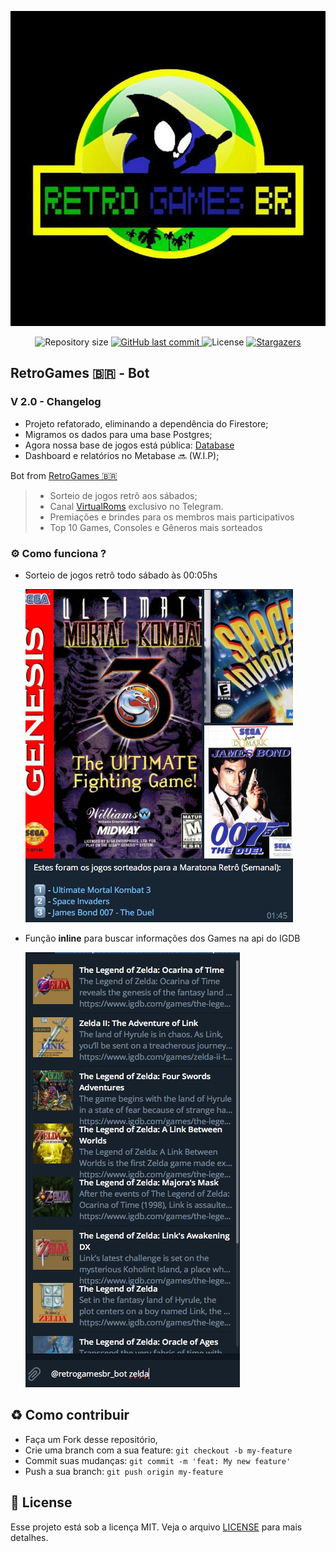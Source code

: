 <p align="center"><img src=".readme/assets/logo.jpg"></p>

<p align="center">
  <img alt="Repository size" src="https://img.shields.io/github/repo-size/BertBR/RetroGamesBot?color=39d45f">
  <a href="https://github.com/BertBR/RetroGamesBot/commits/master">
    <img alt="GitHub last commit" src="https://img.shields.io/github/last-commit/BertBR/RetroGamesBot?color=39d45f">
  </a> 
  <img alt="License" src="https://img.shields.io/badge/license-MIT-39d45f">
  <a href="https://github.com/BertBR/RetroGamesBot/stargazers">
    <img alt="Stargazers" src="https://img.shields.io/github/stars/BertBR/RetroGamesBot?color=39d45f&logo=github">
  </a>
</p>

## RetroGames 🇧🇷 - Bot

### V 2.0 - Changelog
- Projeto refatorado, eliminando a dependência do Firestore;
- Migramos os dados para uma base Postgres;
- Agora nossa base de jogos está pública: [Database](https://github.com/BertBR/RetroGamesBot/blob/master/src/migration/games_postgres.sql)
- Dashboard e relatórios no Metabase :soon: (W.I.P);

Bot from [RetroGames 🇧🇷](http://t.me/retrogamesbr)

> - Sorteio de jogos retrô aos sábados;
> - Canal [VirtualRoms](https://t.me/s/virtualroms/3523) exclusivo no Telegram.
> - Premiações e brindes para os membros mais participativos
> - Top 10 Games, Consoles e Gêneros mais sorteados

### :gear: Como funciona ?

- Sorteio de jogos retrô todo sábado às 00:05hs

  ![](.readme/assets/ss01.png)

- Função **inline** para buscar informações dos Games na api do IGDB

  ![](.readme/assets/ss02.png)

<a id="como-contribuir"></a>

## :recycle: Como contribuir

- Faça um Fork desse repositório,
- Crie uma branch com a sua feature: `git checkout -b my-feature`
- Commit suas mudanças: `git commit -m 'feat: My new feature'`
- Push a sua branch: `git push origin my-feature`

## :memo: License

Esse projeto está sob a licença MIT. Veja o arquivo [LICENSE](LICENSE) para mais detalhes.
